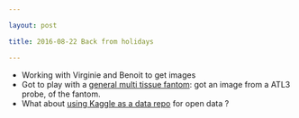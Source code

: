 ```yaml
---

layout: post

title: 2016-08-22 Back from holidays

---
```



-   Working with Virginie and Benoit to get images
-   Got to play with a [general multi tissue
    fantom](/include/20160812/20160822-Fantom.md): got an image from a
    ATL3 probe, of the fantom.
-   What about [using Kaggle as a data
    repo](http://blog.kaggle.com/2016/08/17/making-kaggle-the-home-of-open-data/)
    for open data ?

